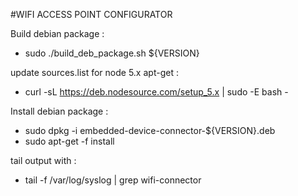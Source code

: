 #WIFI ACCESS POINT CONFIGURATOR

Build debian package :
- sudo ./build_deb_package.sh ${VERSION}

update sources.list for node 5.x apt-get :
- curl -sL https://deb.nodesource.com/setup_5.x | sudo -E bash -

Install debian package : 
- sudo dpkg -i embedded-device-connector-${VERSION}.deb
- sudo apt-get -f install


tail output with :
- tail -f /var/log/syslog | grep wifi-connector



